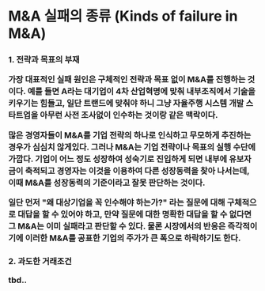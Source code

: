 # M&A 실패의 종류 (Kinds of failure in M&A)

<h3> 1. 전략과 목표의 부재 

가장 대표적인 실패 원인은 구체적인 전략과 목표 없이 M&A를 진행하는 것이다. 예를 들면 A라는 대기업이 4차 산업혁명에 맞춰 내부조직에서 기술을 
키우기는 힘들고,  일단 트랜드에 맞춰야 하니 그냥 자율주행 시스템 개발 스타트업을 아무런 사전 조사없이 인수하는 것이랑 같은 맥락이다.

많은 경영자들이 M&A를 기업 전략의 하나로 인식하고 무모하게 추진하는 경우가 심심치 않게있다. 그러나 M&A는 기업 전략이나 목표의 실행 수단에 
가깝다. 기업이 어느 정도 성장하여 성숙기로 진입하게 되면 내부에 유보자금이 축적되고 경영자는 이것을 이용하여 다른 성장동력을 찾아 나서는데, 
이때 M&A를 성장동력의 기준이라고 잘못 판단하는 것이다.

일단 먼저 "왜 대상기업을 꼭 인수해야 하는가?" 라는 질문에 대해 구체적으로 대답을 할 수 있어야 하고, 만약 질문에 대한 명확한 대답을 할 수
없다면 그 M&A는 이미 실패라고 판단할 수 있다. 물론 시장에서의 반응은 즉각적이기에 이러한 M&A를 공표한 기업의 주가가 큰 폭으로 하락하기도 한다.


<h3> 2. 과도한 거래조건

tbd..
